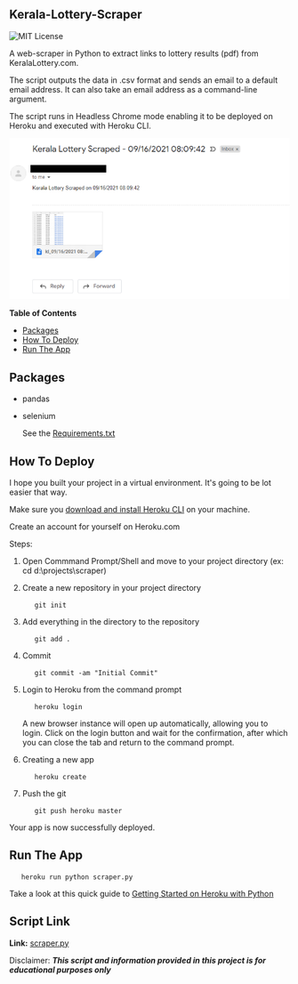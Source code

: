 ## Kerala-Lottery-Scraper
![MIT License](https://img.shields.io/github/license/shine-jayakumar/Covid19-Exploratory-Analysis-With-SQL)

A web-scraper in Python to extract links to lottery results (pdf) from KeralaLottery.com. 

The script outputs the data in .csv format and sends an email to a default email address. It can also take an email address as a command-line argument.

The script runs in Headless Chrome mode enabling it to be deployed on Heroku and executed with Heroku CLI. 

![Scrapped Data To Email](https://github.com/shine-jayakumar/Kerala-Lottery-Scraper/blob/main/scapped.PNG)

**Table of Contents**

- [Packages](#Packages "Packages")
- [How To Deploy](#How-To-Deploy "How to Deploy")
- [Run The App](#Run-The-App "Run The App")


## Packages
- pandas
- selenium

  See the [Requirements.txt](https://github.com/shine-jayakumar/Kerala-Lottery-Scraper/blob/main/requirements.txt)

## How To Deploy
I hope you built your project in a virtual environment. It's going to be lot easier that way.

Make sure you [download and install Heroku CLI](https://devcenter.heroku.com/articles/heroku-cli#download-and-install) on your machine.

Create an account for yourself on Heroku.com

Steps:
1. Open Commmand Prompt/Shell and move to your project directory (ex: cd d:\projects\scraper)

1. Create a new repository in your project directory
     ```
        git init 
     ```
     
1. Add everything in the directory to the repository
     ```
        git add . 
     ```
1. Commit
     ```
        git commit -am "Initial Commit" 
     ```
1. Login to Heroku from the command prompt
     ```
        heroku login
     ```
   A new browser instance will open up automatically, allowing you to login.
   Click on the login button and wait for the confirmation, after which you can close the tab and return to the command prompt.
   
1. Creating a new app
     ```
        heroku create
     ```
1. Push the git
     ```
        git push heroku master
     ```
Your app is now successfully deployed.

## Run The App

   ```
      heroku run python scraper.py
   ```
     
Take a look at this quick guide to [Getting Started on Heroku with Python](https://devcenter.heroku.com/articles/getting-started-with-python)

## Script Link
**Link:** [scraper.py](https://github.com/shine-jayakumar/Kerala-Lottery-Scraper/blob/main/scraper.py)

Disclaimer: ***This script and information provided in this project is for educational purposes only***
